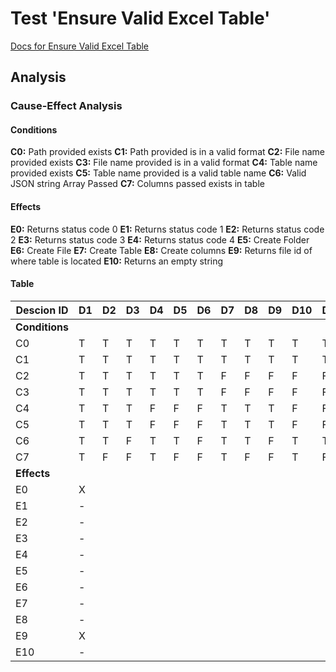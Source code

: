 # Test 'Ensure Valid Excel Table'

[Docs for Ensure Valid Excel Table](utilities.MD)

## Analysis

### Cause-Effect Analysis

#### Conditions

**C0:** Path provided exists
**C1:** Path provided is in a valid format
**C2:** File name provided exists
**C3:** File name provided is in a valid format
**C4:** Table name provided exists
**C5:** Table name provided is a valid table name
**C6:** Valid JSON string Array Passed
**C7:** Columns passed exists in table

#### Effects

**E0:** Returns status code 0
**E1:** Returns status code 1
**E2:** Returns status code 2
**E3:** Returns status code 3
**E4:** Returns status code 4
**E5:** Create Folder
**E6:** Create File
**E7:** Create Table
**E8:** Create columns
**E9:** Returns file id of where table is located
**E10:** Returns an empty string

#### Table

| Descion ID     | D1  | D2  | D3  | D4  | D5  | D6  | D7  | D8  | D9  | D10 | D11 | D12 | D13 | D14 | D15 | D16 | D17 | D18 | D19 | D20 | D21 | D22 | D23 | D24 | D25 | D26 | D27 | D28 | D29 | D30 | D31 | D32 | D33 | D34 | D35 | D36 | D37 | D38 | D39 | D40 | D41 | D42 | D43 | D44 | D45 | D46 | D47 | D48 | D49 | D50 | D51 | D52 | D53 | D54 | D55 | D56 | D57 | D58 | D59 | D60 | D61 |
| -------------- | --- | --- | --- | --- | --- | --- | --- | --- | --- | --- | --- | --- | --- | --- | --- | --- | --- | --- | --- | --- | --- | --- | --- | --- | --- | --- | --- | --- | --- | --- | --- | --- | --- | --- | --- | --- | --- | --- | --- | --- | --- | --- | --- | --- | --- | --- | --- | --- | --- | --- | --- | --- | --- | --- | --- | --- | --- | --- | --- | --- | --- |
| **Conditions** |     |     |     |     |     |     |     |     |     |     |     |     |     |     |     |     |     |     |     |     |     |     |     |     |     |     |     |     |     |     |     |     |     |     |     |     |     |     |     |     |     |     |     |     |     |     |     |     |     |     |     |     |     |     |     |     |     |     |     |     |     |
| C0             | T   | T   | T   | T   | T   | T   | T   | T   | T   | T   | T   | T   | F   | F   | F   | F   | F   | F   | F   | F   | F   | F   | F   | F   | F   | F   | F   | F   | F   | F   | T   | T   | T   | T   | T   | T   | F   | F   | F   | F   | F   | F   | T   | T   | T   | T   | T   | T   | F   | F   | F   | F   | F   | F   | F   | F   | F   | F   | F   | F   | F   |
| C1             | T   | T   | T   | T   | T   | T   | T   | T   | T   | T   | T   | T   | F   | F   | F   | F   | F   | F   | F   | F   | F   | F   | F   | F   | T   | T   | T   | T   | T   | T   | T   | T   | T   | T   | T   | T   | F   | F   | F   | F   | F   | F   | T   | T   | T   | T   | T   | T   | F   | F   | F   | F   | F   | F   | T   | T   | T   | T   | T   | T   | T   |
| C2             | T   | T   | T   | T   | T   | T   | F   | F   | F   | F   | F   | F   | T   | T   | T   | T   | T   | T   | F   | F   | F   | F   | F   | F   | F   | F   | F   | F   | F   | F   | F   | F   | F   | F   | F   | F   | F   | F   | F   | F   | F   | F   | T   | T   | T   | F   | F   | F   | T   | T   | T   | F   | F   | F   | F   | F   | F   | F   | F   | F   | F   |
| C3             | T   | T   | T   | T   | T   | T   | F   | F   | F   | F   | F   | F   | T   | T   | T   | T   | T   | T   | F   | F   | F   | F   | F   | F   | F   | F   | F   | F   | F   | F   | T   | T   | T   | T   | T   | T   | T   | T   | T   | T   | T   | T   | T   | T   | T   | F   | F   | F   | T   | T   | T   | F   | F   | F   | T   | T   | T   | T   | T   | T   | T   |
| C4             | T   | T   | T   | F   | F   | F   | T   | T   | T   | F   | F   | F   | T   | T   | T   | F   | F   | F   | T   | T   | T   | F   | F   | F   | T   | T   | T   | F   | F   | F   | T   | T   | T   | F   | F   | F   | T   | T   | T   | F   | F   | F   | F   | F   | F   | F   | F   | F   | F   | F   | F   | F   | F   | F   | F   | F   | F   | F   | F   | F   | F   |
| C5             | T   | T   | T   | F   | F   | F   | T   | T   | T   | F   | F   | F   | T   | T   | T   | F   | F   | F   | T   | T   | T   | F   | F   | F   | T   | T   | T   | F   | F   | F   | T   | T   | T   | F   | F   | F   | T   | T   | T   | F   | F   | F   | T   | T   | T   | T   | T   | T   | T   | T   | T   | T   | T   | T   | T   | T   | T   | F   | F   | F   | F   |
| C6             | T   | T   | F   | T   | T   | F   | T   | T   | F   | T   | T   | F   | T   | T   | F   | T   | T   | F   | T   | T   | F   | T   | T   | F   | T   | T   | F   | T   | T   | F   | T   | T   | F   | T   | T   | F   | T   | T   | F   | T   | T   | F   | T   | T   | F   | T   | T   | F   | T   | T   | F   | T   | T   | F   | T   | T   | F   | T   | T   | T   | T   |
| C7             | T   | F   | F   | T   | F   | F   | T   | F   | F   | T   | F   | F   | T   | F   | F   | T   | F   | F   | T   | F   | F   | T   | F   | F   | T   | F   | F   | T   | F   | F   | T   | F   | F   | T   | F   | F   | T   | F   | F   | T   | F   | F   | T   | F   | F   | T   | F   | F   | T   | F   | F   | T   | F   | F   | T   | F   | F   | T   | F   | T   | F   |
| **Effects**    |     |     |     |     |     |     |     |     |     |     |     |     |     |     |     |     |     |     |     |     |     |     |     |     |     |     |     |     |     |     |     |     |     |     |     |     |     |     |     |     |     |     |     |     |     |     |     |     |     |     |     |     |     |     |     |     |     |     |     |     |     |
| E0             | X   |
| E1             | -   |
| E2             | -   |
| E3             | -   |
| E4             | -   |
| E5             | -   |
| E6             | -   |
| E7             | -   |
| E8             | -   |
| E9             | X   |
| E10            | -   |
